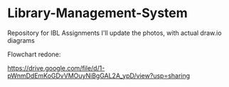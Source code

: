 # Library-Management-System

Repository for IBL Assignments
I'll update the photos, with actual draw.io diagrams

Flowchart redone:

https://drive.google.com/file/d/1-pWnmDdEmKoGDvVMOuyNiBgGAL2A_ypD/view?usp=sharing
